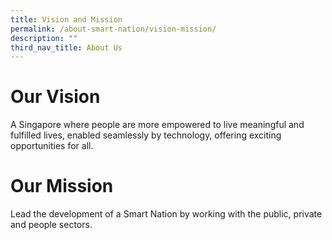 ```yaml
---
title: Vision and Mission
permalink: /about-smart-nation/vision-mission/
description: ""
third_nav_title: About Us
---
```

# Our Vision

A Singapore where people are more empowered to live meaningful and fulfilled lives, enabled seamlessly by technology, offering exciting opportunities for all.

# Our Mission

Lead the development of a Smart Nation by working with the public, private and people sectors.